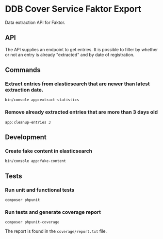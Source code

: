 # DDB Cover Service Faktor Export

Data extraction API for Faktor.

## API

The API supplies an endpoint to get entries. It is possible to filter by whether or not an entry is already "extracted" and by date of registration.

## Commands

### Extract entries from elasticsearch that are newer than latest extraction date.

```
bin/console app:extract-statistics
```

### Remove already extracted entries that are more than 3 days old

```
app:cleanup-entries 3
```

## Development

### Create fake content in elasticsearch

```
bin/console app:fake-content
```

## Tests

### Run unit and functional tests

```
composer phpunit
```

### Run tests and generate coverage report

```
composer phpunit-coverage
```

The report is found in the `coverage/report.txt` file.
